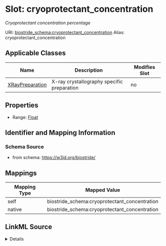 

# Slot: cryoprotectant_concentration 


_Cryoprotectant concentration percentage_





URI: [biostride_schema:cryoprotectant_concentration](https://w3id.org/biostride/schema/cryoprotectant_concentration)
Alias: cryoprotectant_concentration

<!-- no inheritance hierarchy -->





## Applicable Classes

| Name | Description | Modifies Slot |
| --- | --- | --- |
| [XRayPreparation](XRayPreparation.md) | X-ray crystallography specific preparation |  no  |






## Properties

* Range: [Float](Float.md)




## Identifier and Mapping Information






### Schema Source


* from schema: https://w3id.org/biostride/




## Mappings

| Mapping Type | Mapped Value |
| ---  | ---  |
| self | biostride_schema:cryoprotectant_concentration |
| native | biostride_schema:cryoprotectant_concentration |




## LinkML Source

<details>
```yaml
name: cryoprotectant_concentration
description: Cryoprotectant concentration percentage
from_schema: https://w3id.org/biostride/
rank: 1000
alias: cryoprotectant_concentration
owner: XRayPreparation
domain_of:
- XRayPreparation
range: float

```
</details>